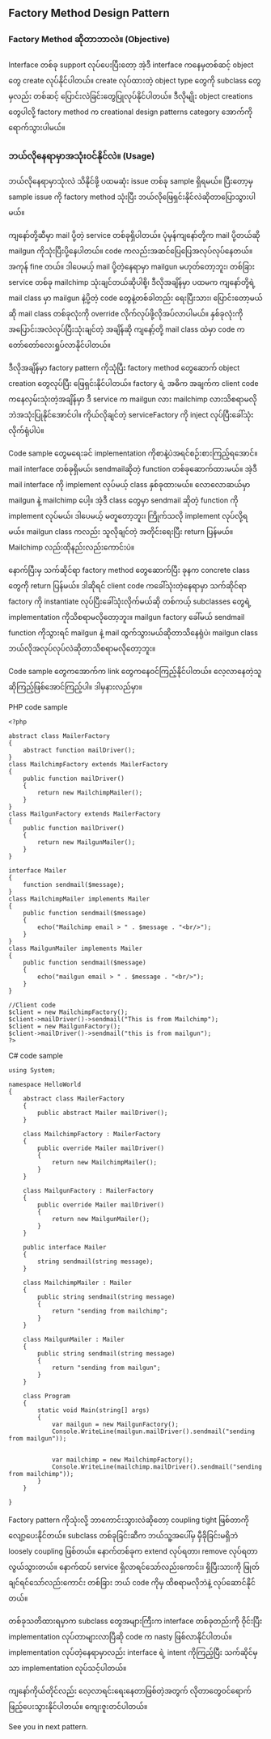 ## Factory Method Design Pattern

### Factory Method ဆိုတာဘာလဲ။ (Objective)

Interface တစ်ခု support လုပ်ပေးပြီးတော့ အဲ့ဒီ interface ကနေမှတစ်ဆင့် object တွေ create လုပ်နိုင်ပါတယ်။ create လုပ်ထားတဲ့ object type တွေကို subclass တွေမှလည်း တစ်ဆင့် ပြောင်းလဲခြင်းတွေပြုလုပ်နိုင်ပါတယ်။ ဒီလိုမျိုး object creations တွေပါလို့ factory method က creational design patterns category အောက်ကို ရောက်သွားပါမယ်။

### ဘယ်လိုနေရာမှာအသုံးဝင်နိုင်လဲ။ (Usage)

ဘယ်လိုနေရာမှာသုံးလဲ သိနိုင်ဖို့ ပထမဆုံး issue တစ်ခု sample ရှိရမယ်။ ပြီးတော့မှ sample issue ကို factory method သုံးပြီး ဘယ်လိုဖြေရှင်းနိုင်လဲဆိုတာပြောသွားပါမယ်။

ကျနော်တို့ဆီမှာ mail ပို့တဲ့ service တစ်ခုရှိပါတယ်။ ပုံမှန်ကျနော်တို့က mail ပို့တယ်ဆို mailgun ကိုသုံးပြီးပို့နေပါတယ်။ code ကလည်းအဆင်ပြေပြေအလုပ်လုပ်နေတယ်။ အကုန် fine တယ်။ ဒါပေမယ့် mail ပို့တဲ့နေရာမှာ mailgun မဟုတ်တော့ဘူး၊ တစ်ခြား service တစ်ခု mailchimp သုံးချင်တယ်ဆိုပါစို့၊ ဒီလိုအချိန်မှာ ပထမက ကျနော်တို့ရဲ့ mail class မှာ mailgun နဲ့ပို့တဲ့ code တွေနဲ့တစ်ခါတည်း ရေးပြီးသား၊ ပြောင်းတော့မယ်ဆို mail class တစ်ခုလုံးကို override လိုက်လုပ်ဖို့လိုအပ်လာပါမယ်။ နှစ်ခုလုံးကို အပြောင်းအလဲလုပ်ပြီးသုံးချင်တဲ့ အချိန်ဆို ကျနော့်တို့ mail class ထဲမှာ code က တော်တော်လေးရှုပ်လာနိုင်ပါတယ်။

ဒီလိုအချိန်မှာ factory pattern ကိုသုံပြီး factory method တွေဆောက် object creation တွေလုပ်ပြီး ဖြေရှင်းနိုင်ပါတယ်။ factory ရဲ့ အဓိက အချက်က client code ကနေလှမ်းသုံးတဲ့အချိန်မှာ ဒီ service က mailgun လား mailchimp လားသိစရာမလိုဘဲအသုံးပြုနိုင်အောင်ပါ။ ကိုယ်လိုချင်တဲ့ serviceFactory ကို inject လုပ်ပြီးခေါ်သုံးလိုက်ရုံပါပဲ။

Code sample တွေမရေးခင် implementation ကိုစာနဲ့ပဲအရင်စဉ်းစားကြည့်ရအောင်။ mail interface တစ်ခုရှိမယ်၊ sendmailဆိုတဲ့ function တစ်ခုဆောက်ထားမယ်။ အဲ့ဒီ mail interface ကို implement လုပ်မယ့် class နှစ်ခုထားမယ်။ လောလောဆယ်မှာ mailgun နဲ့ mailchimp ပေါ့။ အဲ့ဒီ class တွေမှာ sendmail ဆိုတဲ့ function ကို implement လုပ်မယ်၊ ဒါပေမယ့် မတူတော့ဘူး၊ ကြိုက်သလို implement လုပ်လို့ရမယ်။ mailgun class ကလည်း သူလိုချင်တဲ့ အတိုင်းရေးပြီး return ပြန်မယ်။ Mailchimp လည်းထိုနည်းလည်းကောင်းပဲ။

နောက်ပြီးမှ သက်ဆိုင်ရာ factory method တွေဆောက်ပြီး ခုနက concrete class တွေကို return ပြန်မယ်။ ဒါဆိုရင် client code ကခေါ်သုံးတဲ့နေရာမှာ သက်ဆိုင်ရာ factory ကို instantiate လုပ်ပြီးခေါ်သုံးလိုက်မယ်ဆို တစ်ကယ့် subclasses တွေရဲ့ implementation ကိုသိစရာမလိုတော့ဘူး။ mailgun factory ခေါ်မယ် sendmail function ကိုသွားရင် mailgun နဲ့ mail ထွက်သွားမယ်ဆိုတာသိနေရုံပဲ၊ mailgun class ဘယ်လိုအလုပ်လုပ်လဲဆိုတာသိစရာမလိုတော့ဘူး။

Code sample တွေကအောက်က link တွေကနေဝင်ကြည့်နိုင်ပါတယ်။ လေ့လာနေတဲ့သူဆိုကြည့်ဖြစ်အောင်ကြည့်ပါ။ ဒါမှနားလည်မှာ။

PHP code sample
```
<?php

abstract class MailerFactory
{
    abstract function mailDriver();
}
class MailchimpFactory extends MailerFactory
{
    public function mailDriver()
    {
        return new MailchimpMailer();
    }
}
class MailgunFactory extends MailerFactory
{
    public function mailDriver()
    {
        return new MailgunMailer();
    }
}

interface Mailer
{
    function sendmail($message);
}
class MailchimpMailer implements Mailer
{
    public function sendmail($message)
    {
        echo("Mailchimp email > " . $message . "<br/>");
    }
}
class MailgunMailer implements Mailer
{
    public function sendmail($message)
    {
        echo("mailgun email > " . $message . "<br/>");
    }
}

//Client code
$client = new MailchimpFactory();
$client->mailDriver()->sendmail("This is from Mailchimp");
$client = new MailgunFactory();
$client->mailDriver()->sendmail("this is from mailgun");
?>

```

C# code sample
```
using System;

namespace HelloWorld
{
    abstract class MailerFactory
    {
        public abstract Mailer mailDriver();
    }

    class MailchimpFactory : MailerFactory
    {
        public override Mailer mailDriver()
        {
            return new MailchimpMailer();
        }
    }

    class MailgunFactory : MailerFactory
    {
        public override Mailer mailDriver()
        {
            return new MailgunMailer();
        }
    }

    public interface Mailer
    {
        string sendmail(string message);
    }

    class MailchimpMailer : Mailer
    {
        public string sendmail(string message)
        {
            return "sending from mailchimp";
        }
    }

    class MailgunMailer : Mailer
    {
        public string sendmail(string message)
        {
            return "sending from mailgun";
        }
    }

    class Program
    {
        static void Main(string[] args)
        {
            var mailgun = new MailgunFactory();
            Console.WriteLine(mailgun.mailDriver().sendmail("sending from mailgun"));


            var mailchimp = new MailchimpFactory();
            Console.WriteLine(mailchimp.mailDriver().sendmail("sending from mailchimp"));
        }
    }

}

```


Factory pattern ကိုသုံးလို့ ဘာကောင်းသွားလဲဆိုတော့ coupling tight ဖြစ်တာကို လျော့ပေးနိုင်တယ်။ subclass တစ်ခုခြင်းဆီက ဘယ်သူ့အပေါ်မှ မှီခိုခြင်းမရှိဘဲ loosely coupling ဖြစ်တယ်။ နောက်တစ်ခုက extend လုပ်ရတာ၊ remove လုပ်ရတာလွယ်သွားတယ်။ နောက်ထပ် service ရှိလာရင်သော်လည်းကောင်း၊ ရှိပြီးသားကို ဖြုတ်ချင်ရင်သော်လည်းကောင်း တစ်ခြား ဘယ် code ကိုမှ ထိစရာမလိုဘဲနဲ့ လုပ်ဆောင်နိုင်တယ်။

တစ်ခုသတိထားရမှာက subclass တွေအများကြီးက interface တစ်ခုတည်းကို ဝိုင်းပြီး implementation လုပ်တာများလာပြီဆို code က nasty ဖြစ်လာနိုင်ပါတယ်။ implementation လုပ်တဲ့နေရာမှာလည်း interface ရဲ့ intent ကိုကြည့်ပြီး သက်ဆိုင်မှသာ implementation လုပ်သင့်ပါတယ်။

ကျနော်ကိုယ်တိုင်လည်း လေ့လာရင်းရေးနေတာဖြစ်တဲ့အတွက် လိုတာတွေဝင်ရောက်ဖြည့်ပေးသွားနိုင်ပါတယ်။ ကျေးဇူးတင်ပါတယ်။

See you in next pattern.
